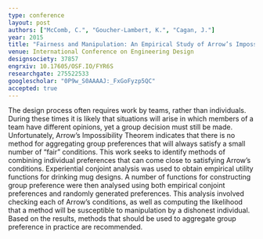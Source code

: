 ```yaml
---
type: conference
layout: post
authors: ["McComb, C.", "Goucher-Lambert, K.", "Cagan, J."]
year: 2015
title: "Fairness and Manipulation: An Empirical Study of Arrow’s Impossibility Theorem International Conference on Engineering Design"
venue: International Conference on Engineering Design
designsociety: 37857
engrxiv: 10.17605/OSF.IO/FYR6S
researchgate: 275522533
googlescholar: "0P9w_S0AAAAJ:_FxGoFyzp5QC"
accepted: true
---
```

The design process often requires work by teams, rather than individuals. During these times it is likely that situations will arise in which members of a team have different opinions, yet a group decision must still be made. Unfortunately, Arrow’s Impossibility Theorem indicates that there is no method for aggregating group preferences that will always satisfy a small number of “fair” conditions. This work seeks to identify methods of combining individual preferences that can come close to satisfying Arrow’s conditions. Experiential conjoint analysis was used to obtain empirical utility functions for drinking mug designs. A number of functions for constructing group preference were then analysed using both empirical conjoint preferences and randomly generated preferences. This analysis involved checking each of Arrow’s conditions, as well as computing the likelihood that a method will be susceptible to manipulation by a dishonest individual. Based on the results, methods that should be used to aggregate group preference in practice are recommended.
